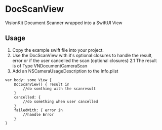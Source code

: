 # DocScanView
VisionKit Document Scanner wrapped into a SwiftUI View

## Usage
1. Copy the example swift file into your project.
2. Use the DocScanView with it's optional closures to handle the result, error or if the user cancelled the scan (optional closures)
2.1 The result is of Type VNDocumentCameraScan
3. Add an NSCameraUsageDescription to the Info.plist


```
var body: some View {
    DocScanView() { result in
        //do somthing with the scanresult
    }
    cancelled: {
        //do something when user cancelled
    }
    failedWith: { error in
        //handle Error
    }
}
```
